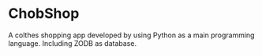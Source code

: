 # ChobShop
A colthes shopping app developed by using Python as a main programming language.
Including ZODB as database.
